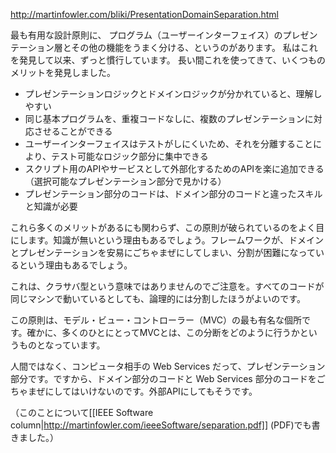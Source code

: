 http://martinfowler.com/bliki/PresentationDomainSeparation.html

最も有用な設計原則に、
プログラム（ユーザーインターフェイス）のプレゼンテーション層とその他の機能をうまく分ける、というのがあります。
私はこれを発見して以来、ずっと慣行しています。
長い間これを使ってきて、いくつものメリットを発見しました。

* プレゼンテーションロジックとドメインロジックが分かれていると、理解しやすい
* 同じ基本プログラムを、重複コードなしに、複数のプレゼンテーションに対応させることができる
* ユーザーインターフェイスはテストがしにくいため、それを分離することにより、テスト可能なロジック部分に集中できる
* スクリプト用のAPIやサービスとして外部化するためのAPIを楽に追加できる（選択可能なプレゼンテーション部分で見かける）
* プレゼンテーション部分のコードは、ドメイン部分のコードと違ったスキルと知識が必要

これら多くのメリットがあるにも関わらず、この原則が破られているのをよく目にします。知識が無いという理由もあるでしょう。フレームワークが、ドメインとプレゼンテーションを安易にごちゃまぜにしてしまい、分割が困難になっているという理由もあるでしょう。

これは、クラサバ型という意味ではありませんのでご注意を。すべてのコードが同じマシンで動いているとしても、論理的には分割したほうがよいのです。

この原則は、モデル・ビュー・コントローラー（MVC）の最も有名な個所です。確かに、多くのひとにとってMVCとは、この分断をどのように行うかというものとなっています。

人間ではなく、コンピュータ相手の Web Services だって、プレゼンテーション部分です。ですから、ドメイン部分のコードと Web Services 部分のコードをごちゃまぜにしてはいけないのです。外部APIにしてもそうです。

（このことについて[[IEEE Software column|http://martinfowler.com/ieeeSoftware/separation.pdf]] (PDF)でも書きました。）